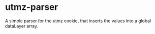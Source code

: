 # utmz-parser

A simple parser for the utmz cookie, that inserts the values into a global dataLayer array.
